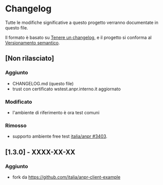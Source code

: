 # Changelog

Tutte le modifiche significative a questo progetto verranno documentate in questo file.

Il formato è basato su [Tenere un changelog](https://keepachangelog.com/en/1.0.0/),
e il progetto si conforma al [Versionamento semantico](https://semver.org/spec/v2.0.0.html).

## [Non rilasciato]

### Aggiunto

- CHANGELOG.md (questo file)
- trust con certificato wstest.anpr.interno.it aggiornato

### Modificato

- l'ambiente di riferimento è ora test comuni

### Rimosso

- supporto ambiente free test [italia/anpr #3403](https://github.com/italia/anpr/issues/3403).

## [1.3.0] - XXXX-XX-XX

### Aggiunto

- fork da <https://github.com/italia/anpr-client-example>
